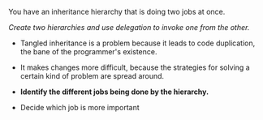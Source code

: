 You have an inheritance hierarchy that is doing two jobs at once.

*Create two hierarchies and use delegation to invoke one from the other.*

+ Tangled inheritance is a problem because it leads to code duplication, the bane of the programmer's existence.
+ It makes changes more difficult, because the strategies for solving a certain kind of problem are spread around.

+ **Identify the different jobs being done by the hierarchy.**
+ Decide which job is more important

